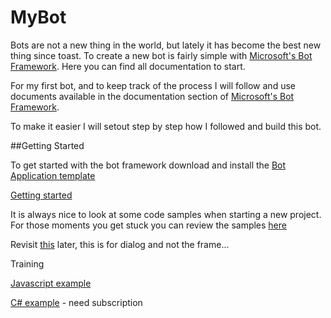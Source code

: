 # MyBot

Bots are not a new thing in the world, but lately it has become the best new thing since toast. To create a new bot is fairly simple with [Microsoft's Bot Framework](https://dev.botframework.com/). Here you can find all documentation to start.

For my first bot, and to keep track of the process I will follow and use documents available in the documentation section of [Microsoft's Bot Framework](https://dev.botframework.com/).

To make it easier I will setout step by step how I followed and build this bot.

##Getting Started

To get started with the bot framework download and install the [Bot Application template](http://aka.ms/bf-bc-vstemplate)

[Getting started](https://docs.botframework.com/en-us/csharp/builder/sdkreference/)

It is always nice to look at some code samples when starting a new project. For those moments you get stuck you can review the samples [here](https://github.com/Microsoft/BotBuilder/tree/master/CSharp)


Revisit [this](https://docs.botframework.com/en-us/csharp/builder/sdkreference/dialogs.html) later, this is for dialog and not the frame...


Training

[Javascript example](https://mva.microsoft.com/en-US/training-courses/getting-started-with-bots-16759?l=2zTAb2HyC_3504668937)

[C# example](https://www.pluralsight.com/courses/microsoft-bot-framework-getting-started) - need subscription
